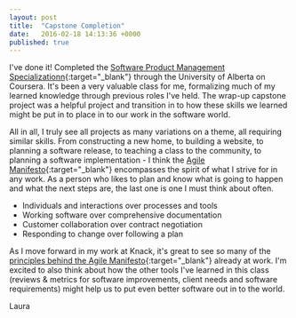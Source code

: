```yaml
---
layout: post
title:  "Capstone Completion"
date:   2016-02-18 14:13:36 +0000
published: true
---
```

I've done it! Completed the [Software Product Management Specializationn](https://www.coursera.org/specializations/product-management){:target="_blank"} through the University of Alberta on Coursera. It's been a very valuable class for me, formalizing much of my learned knowledge through previous roles I've held. The wrap-up capstone project was a helpful project and transition in to how these skills we learned might be put in to place in to our work in the software world.

All in all, I truly see all projects as many variations on a theme, all requiring similar skills. From constructing a new home, to building a website, to planning a software release, to teaching a class to the community, to planning a software implementation - I think the [Agile Manifesto](http://agilemanifesto.org){:target="_blank"} encompasses the spirit of what I strive for in any work. As a person who likes to plan and know what is going to happen and what the next steps are, the last one is one I must think about often.

* Individuals and interactions over processes and tools
* Working software over comprehensive documentation
* Customer collaboration over contract negotiation
* Responding to change over following a plan

As I move forward in my work at Knack, it's great to see so many of the [principles behind the Agile Manifesto](http://agilemanifesto.org/principles.html){:target="_blank"} already at work. I'm excited to also think about how the other tools I've learned in this class (reviews & metrics for software improvements, client needs and software requirements) might help us to put even better software out in to the world.

Laura